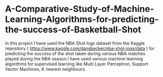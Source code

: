 # A-Comparative-Study-of-Machine-Learning-Algorithms-for-predicting-the-success-of-Basketball-Shot
In this project I have used the NBA Shot logs dataset from the Kaggle repository ( https://www.kaggle.com/dansbecker/nba-shot-logs/data )
for predicting the success of the shot taken during various NBA matches played during the NBA season.I have used various machine learning algorithms for supervised learning like Multi Layer Perceptron, Support Vector Machines, K nearest neighbours.
